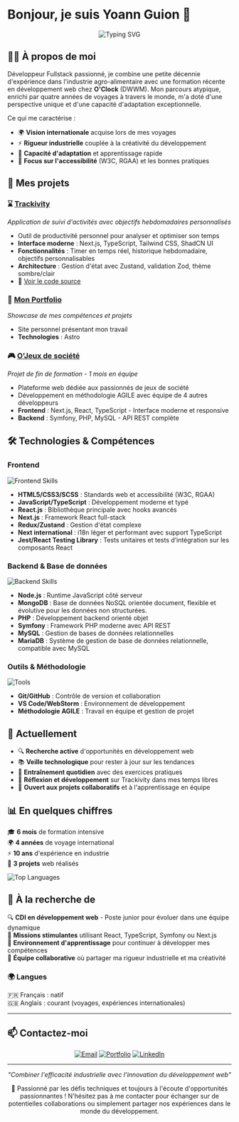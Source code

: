# Bonjour, je suis Yoann Guion 👋

<div align="center">
  <img src="https://readme-typing-svg.herokuapp.com?font=Fira+Code&size=22&pause=1000&color=FF6B35&center=true&vCenter=true&width=500&lines=Développeur+Fullstack+Junior;Parcours+atypique+%26+international;React+•+Symfony+•+TypeScript;Curieux+des+nouvelles+technologies+!" alt="Typing SVG" />
</div>


## 👨‍💻 À propos de moi

Développeur Fullstack passionné, je combine une petite décennie d'expérience dans l'industrie agro-alimentaire avec une formation récente en développement web chez **O'Clock** (DWWM). Mon parcours atypique, enrichi par quatre années de voyages à travers le monde, m'a doté d'une perspective unique et d'une capacité d'adaptation exceptionnelle.

Ce qui me caractérise :
- 🌍 **Vision internationale** acquise lors de mes voyages
- ⚡ **Rigueur industrielle** couplée à la créativité du développement
- 🚀 **Capacité d'adaptation** et apprentissage rapide
- 🎯 **Focus sur l'accessibilité** (W3C, RGAA) et les bonnes pratiques


## 🚀 Mes projets

### ⌛ [Trackivity](https://trackivity.vercel.app/fr) 
*Application de suivi d'activités avec objectifs hebdomadaires personnalisés* 
- Outil de productivité personnel pour analyser et optimiser son temps
- **Interface moderne** : Next.js, TypeScript, Tailwind CSS, ShadCN UI
- **Fonctionnalités** : Timer en temps réel, historique hebdomadaire, objectifs personnalisables
- **Architecture** : Gestion d'état avec Zustand, validation Zod, thème sombre/clair
- 📂 [Voir le code source](https://github.com/Yoann-Guion/activity-timer)

### 💼 [Mon Portfolio](https://yoannguion.com)
*Showcase de mes compétences et projets*
- Site personnel présentant mon travail
- **Technologies** : Astro

### 🎮 [O'Jeux de société](https://ojeuxdesociete.fr/)
*Projet de fin de formation - 1 mois en équipe*
- Plateforme web dédiée aux passionnés de jeux de société
- Développement en méthodologie AGILE avec équipe de 4 autres développeurs
- **Frontend** : Next.js, React, TypeScript - Interface moderne et responsive
- **Backend** : Symfony, PHP, MySQL - API REST complète


## 🛠️ Technologies & Compétences

### Frontend
<div>
  <img src="https://skillicons.dev/icons?i=html,css,scss,js,ts,react,nextjs,redux,jest" alt="Frontend Skills" />
</div>

- **HTML5/CSS3/SCSS** : Standards web et accessibilité (W3C, RGAA)
- **JavaScript/TypeScript** : Développement moderne et typé
- **React.js** : Bibliothèque principale avec hooks avancés
- **Next.js** : Framework React full-stack
- **Redux/Zustand** : Gestion d'état complexe
- **Next international** : i18n léger et performant avec support TypeScript
- **Jest/React Testing Library** : Tests unitaires et tests d’intégration sur les composants React

### Backend & Base de données
<div>
  <img src="https://skillicons.dev/icons?i=nodejs,mongodb,php,symfony,mysql,mariadb" alt="Backend Skills" />
</div>

- **Node.js** : Runtime JavaScript côté serveur
- **MongoDB** : Base de données NoSQL orientée document, flexible et évolutive pour les données non structurées. 
- **PHP** : Développement backend orienté objet
- **Symfony** : Framework PHP moderne avec API REST
- **MySQL** : Gestion de bases de données relationnelles
- **MariaDB** : Système de gestion de base de données relationnelle, compatible avec MySQL

### Outils & Méthodologie
<div>
  <img src="https://skillicons.dev/icons?i=git,github,vscode,webstorm" alt="Tools" />
</div>

- **Git/GitHub** : Contrôle de version et collaboration
- **VS Code/WebStorm** : Environnement de développement
- **Méthodologie AGILE** : Travail en équipe et gestion de projet



## 🌱 Actuellement

- 🔍 **Recherche active** d'opportunités en développement web
- 📚 **Veille technologique** pour rester à jour sur les tendances
- 💪 **Entraînement quotidien** avec des exercices pratiques
- 🔧 **Réflexion et développement** sur Trackivity dans mes temps libres
- 🤝 **Ouvert aux projets collaboratifs** et à l'apprentissage en équipe



## 📊 En quelques chiffres

🎓 **6 mois** de formation intensive  
🌍 **4 années** de voyage international  
⚡ **10 ans** d'expérience en industrie  
🚀 **3 projets** web réalisés  



<img src="https://github-readme-stats.vercel.app/api/top-langs/?username=Yoann-Guion&layout=compact&theme=tokyonight&hide_border=true" alt="Top Languages" />


## 🎯 À la recherche de

🔍 **CDI en développement web** - Poste junior pour évoluer dans une équipe dynamique  
💼 **Missions stimulantes** utilisant React, TypeScript, Symfony ou Next.js  
🌱 **Environnement d'apprentissage** pour continuer à développer mes compétences  
🤝 **Équipe collaborative** où partager ma rigueur industrielle et ma créativité  



### 🌍 Langues
🇫🇷 Français : natif  
🇬🇧 Anglais : courant (voyages, expériences internationales)

---

## 📫 Contactez-moi

<div align="center">

[![Email](https://img.shields.io/badge/-yoannguion@ik.me-D14836?style=for-the-badge&logo=gmail&logoColor=white)](mailto:yoannguion@ik.me)
[![Portfolio](https://img.shields.io/badge/-Mon_Portfolio-4285F4?style=for-the-badge&logo=google-chrome&logoColor=white)](https://yoannguion.com)
[![LinkedIn](https://img.shields.io/badge/-LinkedIn-0077B5?style=for-the-badge&logo=linkedin&logoColor=white)](https://www.linkedin.com/in/yoann-guion)

</div>

---

<div align="center">
  <i>"Combiner l'efficacité industrielle avec l'innovation du développement web"</i>
  
  💬 Passionné par les défis techniques et toujours à l'écoute d'opportunités passionnantes ! N'hésitez pas à me contacter pour échanger sur de potentielles collaborations ou simplement partager nos expériences dans le monde du développement.
</div>
